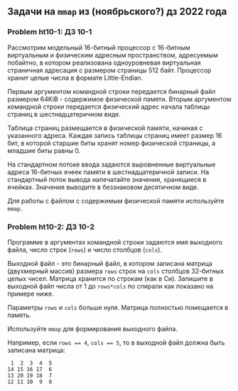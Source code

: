 ## Задачи на ```mmap``` из (ноябрьского?) дз 2022 года

### Problem ht10-1: ДЗ 10-1

Рассмотрим модельный 16-битный процессор с 16-битным виртуальным и физическим адресным пространством, адресуемым побайтно, в котором реализована одноуровневая виртуальная страничная адресация с размером страницы 512 байт. Процессор хранит целые числа в формате Little-Endian.

Первым аргументом командной строки передается бинарный файл размером 64KiB - содержимое физической памяти. Вторым аргументом командной строки передается физический адрес начала таблицы страниц в шестнадцатеричном виде.

Таблица страниц размещается в физической памяти, начиная с указанного адреса. Каждая запись таблицы страниц имеет размер 16 бит, в которой старшие биты хранят номер физической страницы, а младшие биты равны 0.

На стандартном потоке ввода задаются выровненные виртуальные адреса 16-битных ячеек памяти в шестнадцатеричной записи. На стандартный поток вывода напечатайте значения, хранящиеся в ячейках. Значения выводите в беззнаковом десятичном виде.

Для работы с файлом с содержимым физической памяти используйте ```mmap```.

### Problem ht10-2: ДЗ 10-2

Программе в аргументах командной строки задаются имя выходного файла, число строк (```rows```) и число столбцов (```cols```).

Выходной файл - это бинарный файл, в котором записана матрица (двухмерный массив) размера ```rows``` строк на ```cols``` столбцов 32-битных целых чисел. Матрица хранится по строкам (как в Си). Запишите в выходной файл числа от 1 до ```rows*cols``` по спирали как показано на примере ниже.

Параметры ```rows``` и ```cols``` больше нуля. Матрица полностью помещается в память.

Используйте ```mmap``` для формирования выходного файла.

Например, если ```rows == 4```, ```cols == 5```, то в выходной файл должна быть записана матрица:

```
 1  2  3  4  5
14 15 16 17  6
13 20 19 18  7
12 11 10  9  8
```
